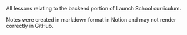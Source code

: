 All lessons relating to the backend portion of Launch School curriculum.

Notes were created in markdown format in Notion and may not render correctly in GitHub.

